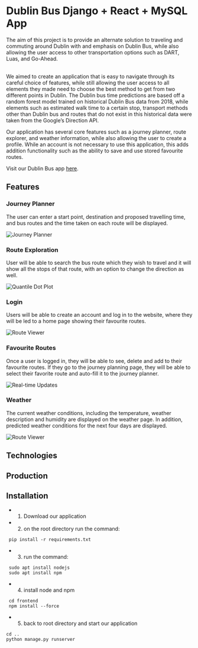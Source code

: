# Dublin Bus Django + React + MySQL App


<Background>
The aim of this project is to provide an alternate solution to traveling and commuting around Dublin with and emphasis on Dublin Bus, while also allowing the user access to other transportation options such as DART, Luas, and Go-Ahead. <br />
<br />



We aimed to create an application that is easy to navigate through its careful choice of features, while still allowing the user access to all elements they made need to choose the best method to get from two different points in Dublin. The Dublin bus time predictions are based off a random forest model trained on historical Dublin Bus data from 2018, while elements such as estimated walk time to a certain stop, transport methods other than Dublin bus and routes that do not exist in this historical data were taken from the Google’s Direction API. 



Our application has several core features such as a journey planner, route explorer, and weather information, while also allowing the user to create a profile. While an account is not necessary to use this application, this adds addition functionality such as the ability to save and use stored favourite routes.



Visit our Dublin Bus app [here](http://137.43.49.30/).

## Features

### Journey Planner

The user can enter a start point, destination and proposed travelling time, and bus routes and the time taken on each route will be displayed.

![Journey Planner](Dublinbusapp/static/img/JourneyPlanner.gif)

### Route Exploration

User will be able to search the bus route which they wish to travel and it will show all the stops of that route, with an option to change the direction as well. 

![Quantile Dot Plot](Dublinbusapp/static/img/RouteExploration.gif)

### Login 

Users will be able to create an account and log in to the website, where they will be led to a home page showing their favourite routes.

![Route Viewer](Dublinbusapp/static/img/Favourite-Routes.gif)

### Favourite Routes

Once a user is logged in, they will be able to see, delete and add to their favourite routes. If they go to the journey planning page, they will be able to select their favorite route and auto-fill it to the journey planner. 

![Real-time Updates](Dublinbusapp/static/img/Login.gif)

### Weather 

The current weather conditions, including the temperature, weather description and humidity are displayed on the weather page. In addition, predicted weather conditions for the next four days are displayed.

![Route Viewer](Dublinbusapp/static/img/Weather.gif)


## Technologies

<Description>

## Production
<Deployment background>

## Installation

<Installation process>

* 1. Download our application  
* 2. on the root directory run the command:  
```
 pip install -r requirements.txt
```
* 3. run the command: 
```
 sudo apt install nodejs
 sudo apt install npm
```
* 4. install node and npm  
```
 cd frontend
 npm install --force
```   
* 5. back to root directory and start our application  
```
cd ..
python manage.py runserver
```